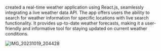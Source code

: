 created a real-time weather application using React.js, seamlessly integrating a live weather data API. The app offers users the ability to search for 
weather information for specific locations with live search functionality. It provides up-to-date weather forecasts, making it a user-friendly and 
informative tool for staying updated on current weather conditions.

![IMG_20231019_204428](https://github.com/Nehakumari02/WeatherApp/assets/76866948/25e31202-8e20-4d44-aa26-d1bfca5c24a4)

 
